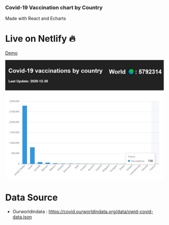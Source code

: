 ### Covid-19 Vaccination chart by Country

Made with React and Echarts

# Live on Netlify 🔥

[Demo](https://amazing-yalow-966cc3.netlify.app/)

![Demo](/public/vaccinations.jpg)

# Data Source
- Ourworldindata : https://covid.ourworldindata.org/data/owid-covid-data.json
